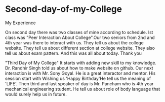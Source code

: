 # Second-day-of-my-College
My Experience

On second day there was two classes of mine according to schedule. Ist class was "Peer Interaction About College".Our two seniors from 2nd and 4th year was there to interact with us. They tell us about the college website. They tell us about different section at college website. They also tell us about exam pattern. And this was all about today. 
Thank you

"Third Day of My College"
It starts with adding new skill to my knowledge. Dr. Randhir Singh told us about how to make website on github. Our next interaction is with Mr. Sony Goyal. He is a great interactor and mentor. His session start with Wishing us 'Happy Birthday'He tell us the meaning of 'LIFE'. Then third and last speaker of day is Mr. Pancham who is 4th year mechanical engineering student. He tell us about role of body language that would surely help us in future. 
